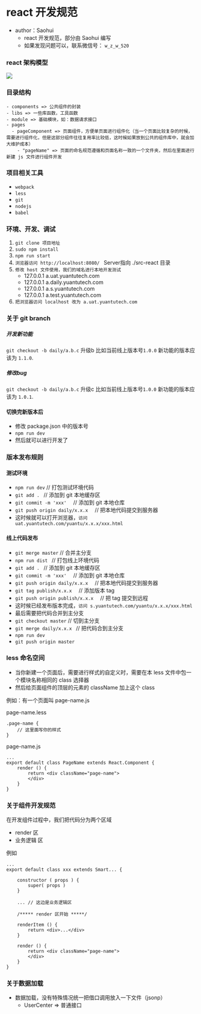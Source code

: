 # react 开发规范

* author：Saohui
    * react 开发规范，部分由 Saohui 编写
    * 如果发现问题可以，联系微信号： `w_z_w_520`

### react 架构模型
![](http://upload-images.jianshu.io/upload_images/604678-78348f70f6ad52c3.png?imageMogr2/auto-orient/strip%7CimageView2/2/w/1240)

### 目录结构

```
- components => 公共组件的封装
- libs => 一些库函数，工具函数
- module => 基础模块，如：数据请求接口
- pages
  - pageComponent => 页面组件，方便单页面进行组件化（当一个页面比较复杂的时候，需要进行组件化，但是这部分组件往往复用率比较低，这时候如果放到公共的组件库中，就会加大维护成本）
    - "pageName" => 页面的命名规范遵循和页面名称一致的一个文件夹，然后在里面进行新建 js 文件进行组件开发
```

### 项目相关工具

* `webpack`
* `less`
* `git`
* `nodejs`
* `babel`

### 环境、开发、调试

1. `git clone 项目地址`
2. `sudo npm install`
3. `npm run start`
4. `浏览器访问 http://localhost:8080/ ` Server指向 ./src-react 目录
5. `修改 host 文件使用，我们的域名进行本地开发测试`
    * 127.0.0.1	a.uat.yuantutech.com 
    * 127.0.0.1	a.daily.yuantutech.com 
    * 127.0.0.1	a.s.yuantutech.com 
    * 127.0.0.1	a.test.yuantutech.com
6. `把浏览器访问 localhost 改为 a.uat.yuantutech.com`

### 关于 git branch

##### 开发新功能

`git checkout -b daily/a.b.c`  升级b  比如当前线上版本号`1.0.0` 新功能的版本应该为 `1.1.0`.


##### 修改bug

`git checkout -b daily/a.b.c`  升级c  比如当前线上版本号`1.0.0` 新功能的版本应该为 `1.0.1`.

#### 切换完新版本后

* 修改 package.json 中的版本号
* `npm run dev`
* 然后就可以进行开发了


### 版本发布规则

#### 测试环境

* `npm run dev` // 打包测试环境代码
* `git add . `  // 添加到 git 本地缓存区
* `git commit -m 'xxx'  ` // 添加到 git 本地仓库
* `git push origin daily/x.x.x  ` // 把本地代码提交到服务器 
* 这时候就可以打开浏览器，`访问 uat.yuantutech.com/yuantu/x.x.x/xxx.html` 

#### 线上代码发布
* `git merge master` // 合并主分支
* `npm run dist `  // 打包线上环境代码
* `git add . `  // 添加到 git 本地缓存区
* `git commit -m 'xxx'  ` // 添加到 git 本地仓库
* `git push origin daily/x.x.x  ` // 把本地代码提交到服务器 
* `git tag publish/x.x.x  ` // 添加版本 tag
* `git push origin publish/x.x.x  ` // 把 tag 提交到远程
* 这时候已经发布版本完成，`访问 s.yuantutech.com/yuantu/x.x.x/xxx.html` 
* 最后需要把代码合并到主分支
* `git checkout master` // 切到主分支
* `git merge daily/x.x.x ` // 把代码合到主分支
* `npm run dev`
* `git push origin master`

### less 命名空间

* 当你新建一个页面后，需要进行样式的自定义时，需要在本 less 文件中包一个模块名称相同的 class 选择器
* 然后给页面组件的顶层的元素的 className 加上这个 class

例如：有一个页面叫 page-name.js

page-name.less
```
.page-name {
    // 这里面写你的样式
}
```

page-name.js
```
...
export default class PageName extends React.Component {
    render () {
        return <div className="page-name">
        </div>
    }
}
```

### 关于组件开发规范

在开发组件过程中，我们把代码分为两个区域
* render 区
* 业务逻辑 区

例如
```
...
export default class xxx extends Smart... {

    constructor ( props ) {
        super( props )
    }

    ... // 这边是业务逻辑区

    /***** render 区开始 *****/

    renderItem () {
        return <div>...</div>
    }

    render () {
        return <div className="page-name">
        </div>
    }
}
```

### 关于数据加载

* 数据加载，没有特殊情况统一把借口调用放入一下文件（jsonp）
    * UserCenter => 普通接口